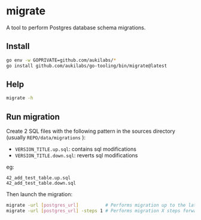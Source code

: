 # migrate

A tool to perform Postgres database schema migrations.

## Install

```sh
go env -w GOPRIVATE=github.com/aukilabs/*
go install github.com/aukilabs/go-tooling/bin/migrate@latest
```

## Help

```sh
migrate -h
```

## Run migration

Create 2 SQL files with the following pattern in the sources directory (usually `REPO/data/migrations` ):

- `VERSION_TITLE.up.sql`: contains sql modifications
- `VERSION_TITLE.down.sql`: reverts sql modifications

eg:

```
42_add_test_table.up.sql
42_add_test_table.down.sql
```

Then launch the migration:

```sh
migrate -url [postgres_url]          # Performs migration up to the latest version
migrate -url [postgres_url] -steps 1 # Performs migration X steps forward or backward
```

